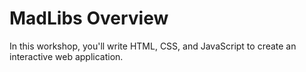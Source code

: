 # MadLibs Overview

In this workshop, you'll write HTML, CSS, and JavaScript to create an interactive web application.
